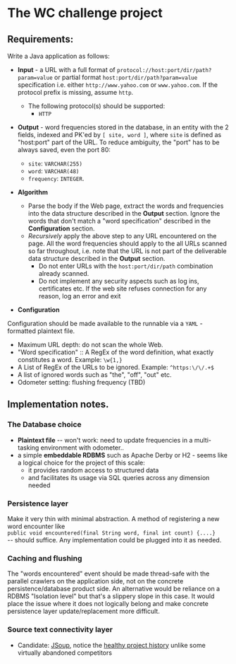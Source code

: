 # The WC challenge project

## Requirements:

Write a Java application as follows:

* <b>Input</b> - a URL with a full format of `protocol://host:port/dir/path?param=value` or partial format `host:port/dir/path?param=value` specification i.e. either `http://www.yahoo.com` or `www.yahoo.com`. If the protocol prefix is missing, assume `http`. 
    * The following protocol(s) should be supported:
         * `HTTP`

* <b>Output</b> - word frequencies stored in the database, in an entity with the 2 fields, indexed and PK'ed by `[ site, word ]`, where `site` is defined as "host:port" part of the URL. To reduce ambiguity, the "port" has to be always saved, even the port 80:
    * `site`: `VARCHAR(255)` 
    * `word`: `VARCHAR(48)`
    * `frequency`: `INTEGER`.

* <b>Algorithm</b>

    * Parse the body if the Web page, extract the words and frequencies into the data structure described in the <b>Output</b> section. Ignore the words that don't match a "word specification" described in the <b>Configuration</b> section.
    * *Recursively* apply the above step to any URL encountered on the page. All the word frequencies should apply to the all URLs scanned so far throughout, i.e. note that the URL is not part of the deliverable data structure described in the <b>Output</b> section.
        * Do not enter URLs with the `host:port/dir/path` combination already scanned.
        * Do not implement any security aspects such as log ins, certificates etc. If the web site refuses connection for any reason, log an error and exit

* <b>Configuration</b>

Configuration should be made available to the runnable via a `YAML` - formatted plaintext file.

* Maximum URL depth: do not scan the whole Web. 
* "Word specification" :: A RegEx of the word definition, what exactly constitutes a word. Example: `\w{1,}`
* A List of RegEx of the URLs to be ignored. Example: `^https:\/\/.+$`
* A list of ignored words such as "the", "off", "out" etc.
* Odometer setting: flushing frequency (TBD)
  

## Implementation notes.

### The Database choice

* <b>Plaintext file</b> -- won't work: need to update frequencies in a multi-tasking environment with odometer..
* a simple <b>embeddable RDBMS</b> such as Apache Derby or H2 - seems like a logical choice for the project of this scale:
    * it provides random access to structured data
    * and facilitates its usage via SQL queries across any dimension needed

### Persistence layer

Make it very thin with minimal abstraction. A method of registering a new word encounter like 
</br>`public void encountered(final String word, final int count) {....}`<br/> -- should suffice. Any implementation could be plugged into it as needed.

### Caching and flushing

The "words encountered" event should be made thread-safe with the parallel crawlers on the application side, not on the concrete persistence/database product side. An alternative would be reliance on a RDBMS "Isolation level" but that's a slippery slope in this case. It would place the issue where it does not logically belong and make concrete persistence layer update/replacement more difficult.

### Source text connectivity layer

* Candidate: [JSoup](http://jsoup.org/), notice the [healthy project history](http://mvnrepository.com/artifact/org.jsoup/jsoup) unlike some virtually abandoned competitors
